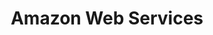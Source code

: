 ---
type: docs
title: "Amazon Web Services"
linkTitle: "Amazon Web Services"
weight: 4
description: >-
  Azure Arc can project servers into Azure from any public cloud. The following guides provide end-to-end deployment of new Linux servers in AWS EC2 and onboarding to Azure with Azure Arc using Terraform..
---